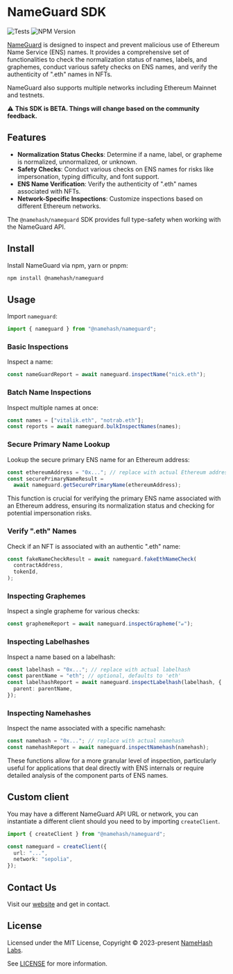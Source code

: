 # NameGuard SDK

![Tests](https://github.com/namehash/namekit/actions/workflows/nameguard-end-to-end-tests.yml/badge.svg?branch=main)
![NPM Version](https://img.shields.io/npm/v/@namehash/nameguard)

[NameGuard](https://nameguard.io) is designed to inspect and prevent malicious use of Ethereum Name Service (ENS) names. It provides a comprehensive set of functionalities to check the normalization status of names, labels, and graphemes, conduct various safety checks on ENS names, and verify the authenticity of ".eth" names in NFTs.

NameGuard also supports multiple networks including Ethereum Mainnet and testnets.

⚠️ **This SDK is BETA. Things will change based on the community feedback.**

## Features

- **Normalization Status Checks**: Determine if a name, label, or grapheme is normalized, unnormalized, or unknown.
- **Safety Checks**: Conduct various checks on ENS names for risks like impersonation, typing difficulty, and font support.
- **ENS Name Verification**: Verify the authenticity of ".eth" names associated with NFTs.
- **Network-Specific Inspections**: Customize inspections based on different Ethereum networks.

The `@namehash/nameguard` SDK provides full type-safety when working with the NameGuard API.

## Install

Install NameGuard via npm, yarn or pnpm:

```bash
npm install @namehash/nameguard
```

## Usage

Import `nameguard`:

```ts
import { nameguard } from "@namehash/nameguard";
```

### Basic Inspections

Inspect a name:

```ts
const nameGuardReport = await nameguard.inspectName("nick.eth");
```

### Batch Name Inspections

Inspect multiple names at once:

```ts
const names = ["vitalik.eth", "notrab.eth"];
const reports = await nameguard.bulkInspectNames(names);
```

### Secure Primary Name Lookup

Lookup the secure primary ENS name for an Ethereum address:

```ts
const ethereumAddress = "0x..."; // replace with actual Ethereum address
const securePrimaryNameResult =
  await nameguard.getSecurePrimaryName(ethereumAddress);
```

This function is crucial for verifying the primary ENS name associated with an Ethereum address, ensuring its normalization status and checking for potential impersonation risks.

### Verify ".eth" Names

Check if an NFT is associated with an authentic ".eth" name:

```ts
const fakeNameCheckResult = await nameguard.fakeEthNameCheck(
  contractAddress,
  tokenId,
);
```

### Inspecting Graphemes

Inspect a single grapheme for various checks:

```ts
const graphemeReport = await nameguard.inspectGrapheme("𝒶");
```

### Inspecting Labelhashes

Inspect a name based on a labelhash:

```ts
const labelhash = "0x..."; // replace with actual labelhash
const parentName = "eth"; // optional, defaults to 'eth'
const labelhashReport = await nameguard.inspectLabelhash(labelhash, {
  parent: parentName,
});
```

### Inspecting Namehashes

Inspect the name associated with a specific namehash:

```ts
const namehash = "0x..."; // replace with actual namehash
const namehashReport = await nameguard.inspectNamehash(namehash);
```

These functions allow for a more granular level of inspection, particularly useful for applications that deal directly with ENS internals or require detailed analysis of the component parts of ENS names.

## Custom client

You may have a different NameGuard API URL or network, you can instantiate a different client should you need to by importing `createClient`.

```ts
import { createClient } from "@namehash/nameguard";

const nameguard = createClient({
  url: "...",
  network: "sepolia",
});
```

## Contact Us

Visit our [website](https://namehashlabs.org/) and get in contact.

## License

Licensed under the MIT License, Copyright &copy; 2023-present [NameHash Labs](https://namehashlabs.org).

See [LICENSE](./LICENSE) for more information.
